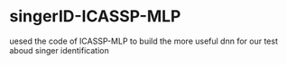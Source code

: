 # singerID-ICASSP-MLP
uesed the code of ICASSP-MLP to build the more useful dnn for our test aboud singer identification 
